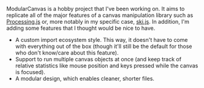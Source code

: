 ModularCanvas is a hobby project that I've been working on. It aims to replicate all of the major features of a canvas manipulation library such as [Processing.js](https://github.com/processing-js/processing-js) or, more notably in my specific case, [ski.js](https://github.com/thelegendski/ski.js). In addition, I'm adding some features that I thought would be nice to have.
 - A custom import ecosystem style. This way, it doesn't have to come with everything out of the box (though it'll still be the default for those who don't know/care about this feature).
 - Support to run multiple canvas objects at once (and keep track of relative statistics like mouse position and keys pressed while the canvas is focused).
 - A modular design, which enables cleaner, shorter files.

